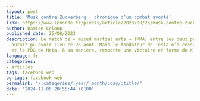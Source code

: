 ```yaml
---
layout: post
title: 'Musk contre Zuckerberg : chronique d’un combat avorté'
link: https://www.lemonde.fr/pixels/article/2023/08/25/musk-contre-zuckerberg-chronique-d-un-combat-avorte_6186498_4408996.html
author: Damien Leloup
published_date: 25/08/2023
description: Le match de « mixed martial arts » (MMA) entre les deux patrons américains
  aurait pu avoir lieu ce 26 août. Mais le fondateur de Tesla n’a cessé de reculer
  et le PDG de Meta, à sa manière, remporte une victoire en forme de K.-O. technique.
language: fr
categories:
- articles
tags: facebook web
og-tags: facebook web
permalink: "/:categories/:year/:month/:day/:title/"
date: '2024-11-05 20:55:44 +0100'
---
```

